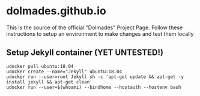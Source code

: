 # dolmades.github.io

This is the source of the official "Dolmades" Project Page.
Follow these instructions to setup an environment to make changes and test them locally

## Setup Jekyll container (YET UNTESTED!) 
```
udocker pull ubuntu:18.04
udocker create --name="Jekyll" ubuntu:18.04
udocker run --user=root Jekyll sh -c 'apt-get update && apt-get -y install jekyll && apt-get clean'
udocker run --user=$(whoami) --bindhome --hostauth --hostenv bash
```
